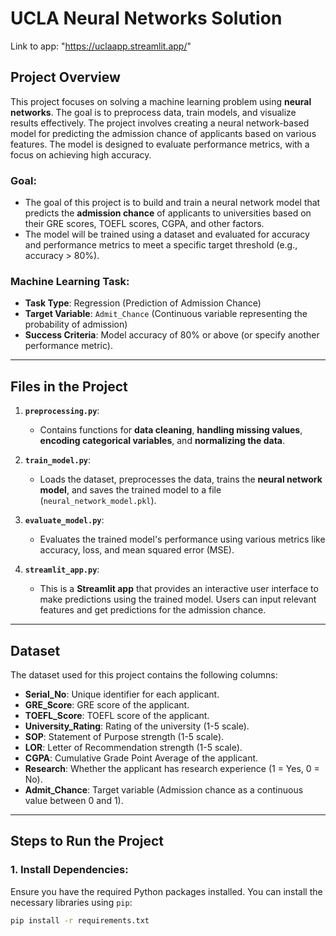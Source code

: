 # UCLA Neural Networks Solution

Link to app: "https://uclaapp.streamlit.app/"

## Project Overview

This project focuses on solving a machine learning problem using **neural networks**. The goal is to preprocess data, train models, and visualize results effectively. The project involves creating a neural network-based model for predicting the admission chance of applicants based on various features. The model is designed to evaluate performance metrics, with a focus on achieving high accuracy.

### **Goal**:
- The goal of this project is to build and train a neural network model that predicts the **admission chance** of applicants to universities based on their GRE scores, TOEFL scores, CGPA, and other factors.
- The model will be trained using a dataset and evaluated for accuracy and performance metrics to meet a specific target threshold (e.g., accuracy > 80%).

### **Machine Learning Task**:
- **Task Type**: Regression (Prediction of Admission Chance)
- **Target Variable**: `Admit_Chance` (Continuous variable representing the probability of admission)
- **Success Criteria**: Model accuracy of 80% or above (or specify another performance metric).

---

## Files in the Project

1. **`preprocessing.py`**:
   - Contains functions for **data cleaning**, **handling missing values**, **encoding categorical variables**, and **normalizing the data**.
   
2. **`train_model.py`**:
   - Loads the dataset, preprocesses the data, trains the **neural network model**, and saves the trained model to a file (`neural_network_model.pkl`).
   
3. **`evaluate_model.py`**:
   - Evaluates the trained model's performance using various metrics like accuracy, loss, and mean squared error (MSE).
   
4. **`streamlit_app.py`**:
   - This is a **Streamlit app** that provides an interactive user interface to make predictions using the trained model. Users can input relevant features and get predictions for the admission chance.

---

## Dataset

The dataset used for this project contains the following columns:

- **Serial_No**: Unique identifier for each applicant.
- **GRE_Score**: GRE score of the applicant.
- **TOEFL_Score**: TOEFL score of the applicant.
- **University_Rating**: Rating of the university (1-5 scale).
- **SOP**: Statement of Purpose strength (1-5 scale).
- **LOR**: Letter of Recommendation strength (1-5 scale).
- **CGPA**: Cumulative Grade Point Average of the applicant.
- **Research**: Whether the applicant has research experience (1 = Yes, 0 = No).
- **Admit_Chance**: Target variable (Admission chance as a continuous value between 0 and 1).

---

## Steps to Run the Project

### **1. Install Dependencies**:
Ensure you have the required Python packages installed. You can install the necessary libraries using `pip`:

```bash
pip install -r requirements.txt
